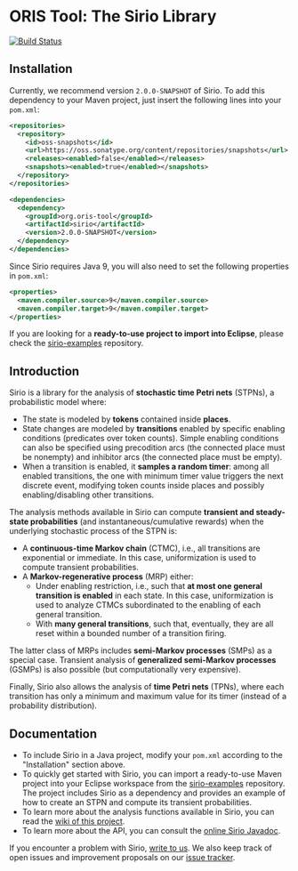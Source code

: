 # ORIS Tool: The Sirio Library

[![Build Status](https://travis-ci.org/oris-tool/sirio.svg?branch=master)](https://travis-ci.org/oris-tool/sirio)

## Installation

Currently, we recommend version `2.0.0-SNAPSHOT` of Sirio. To add this
dependency to your Maven project, just insert the following lines into
your `pom.xml`:

```xml
<repositories>
  <repository>
    <id>oss-snapshots</id>
    <url>https://oss.sonatype.org/content/repositories/snapshots</url>
    <releases><enabled>false</enabled></releases>
    <snapshots><enabled>true</enabled></snapshots>
  </repository>
</repositories>

<dependencies>
  <dependency>
    <groupId>org.oris-tool</groupId>
    <artifactId>sirio</artifactId>
    <version>2.0.0-SNAPSHOT</version>
  </dependency>
</dependencies>
```

Since Sirio requires Java 9, you will also need to set the following
properties in `pom.xml`:

```xml
<properties>
  <maven.compiler.source>9</maven.compiler.source>
  <maven.compiler.target>9</maven.compiler.target>
</properties>
```

If you are looking for a **ready-to-use project to import into Eclipse**,
please check the
[sirio-examples](https://github.com/oris-tool/sirio-examples)
repository.


## Introduction

Sirio is a library for the analysis of **stochastic time Petri nets**
(STPNs), a probabilistic model where:
- The state is modeled by **tokens** contained inside **places**.
- State changes are modeled by **transitions** enabled by specific
  enabling conditions (predicates over token counts). Simple enabling
  conditions can also be specified using precodition arcs (the
  connected place must be nonempty) and inhibitor arcs (the connected
  place must be empty).
- When a transition is enabled, it **samples a random timer**: among
  all enabled transitions, the one with minimum timer value triggers
  the next discrete event, modifying token counts inside places and
  possibly enabling/disabling other transitions.

The analysis methods available in Sirio can compute **transient and
steady-state probabilities** (and instantaneous/cumulative rewards)
when the underlying stochastic process of the STPN is:
- A **continuous-time Markov chain** (CTMC), i.e., all transitions are
  exponential or immediate. In this case, uniformization is used to
  compute transient probabilities.
- A **Markov-regenerative process** (MRP) either:
  + Under enabling restriction, i.e., such that **at most one general
    transition is enabled** in each state. In this case,
    uniformization is used to analyze CTMCs subordinated to the
    enabling of each general transition.
  + With **many general transitions**, such that, eventually, they are
    all reset within a bounded number of a transition firing.

The latter class of MRPs includes **semi-Markov processes** (SMPs) as
a special case. Transient analysis of **generalized semi-Markov
processes** (GSMPs) is also possible (but computationally very
expensive).

Finally, Sirio also allows the analysis of **time Petri nets** (TPNs),
where each transition has only a minimum and maximum value for its
timer (instead of a probability distribution).


## Documentation

- To include Sirio in a Java project, modify your `pom.xml` according
  to the "Installation" section above.
- To quickly get started with Sirio, you can import a ready-to-use
  Maven project into your Eclipse workspace from
  the [sirio-examples](https://github.com/oris-tool/sirio-examples) repository.  The project includes Sirio as a
  dependency and provides an example of how to create an STPN and
  compute its transient probabilities.
- To learn more about the analysis functions available in Sirio, you
  can read the [wiki of this project](https://github.com/oris-tool/sirio/wiki).
- To learn more about the API, you can consult the [online Sirio Javadoc](https://www.oris-tool.org/apidoc).

If you encounter a problem with Sirio, <a
href="mailto:paolieri@usc.edu">write to us</a>. We also keep track of
open issues and improvement proposals on our <a
href="https://github.com/oris-tool/sirio/issues">issue tracker</a>.
